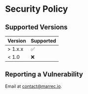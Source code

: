 # Security Policy

## Supported Versions

| Version | Supported |
| ------- | --------- |
| > 1.x.x | ✅        |
| < 1.0   | ❌        |

## Reporting a Vulnerability

Email at contact@marrec.io.

